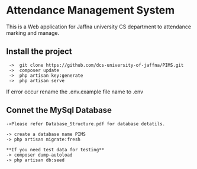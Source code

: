 <h1> Attendance Management System </h1>

<p> This is a Web application for Jaffna university CS department to attendance marking and manage.



<h2> Install the project </h2>
                       
     ->  git clone https://github.com/dcs-university-of-jaffna/PIMS.git
     ->  composer update
     ->  php artisan key:generate 
     ->  php artisan serve
     
  If error occur rename  the .env.example file name to .env 



<h2> Connet the MySql Database</h2>
    
    ->Please refer Database_Structure.pdf for database detatils.

    -> create a database name PIMS
    -> php artisan migrate:fresh

    **If you need test data for testing**
    -> composer dump-autoload
    -> php artisan db:seed
     
